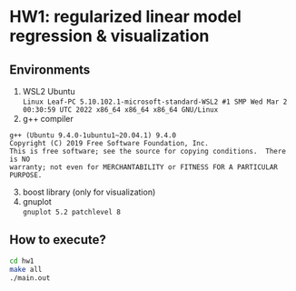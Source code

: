 ﻿# HW1: regularized linear model regression & visualization

## Environments
1. WSL2 Ubuntu  
`Linux Leaf-PC 5.10.102.1-microsoft-standard-WSL2 #1 SMP Wed Mar 2 00:30:59 UTC 2022 x86_64 x86_64 x86_64 GNU/Linux`
2. g++ compiler  
```
g++ (Ubuntu 9.4.0-1ubuntu1~20.04.1) 9.4.0
Copyright (C) 2019 Free Software Foundation, Inc.
This is free software; see the source for copying conditions.  There is NO
warranty; not even for MERCHANTABILITY or FITNESS FOR A PARTICULAR PURPOSE.
```
3. boost library (only for visualization)
4. gnuplot  
`gnuplot 5.2 patchlevel 8`

## How to execute?
```bash
cd hw1
make all
./main.out
```